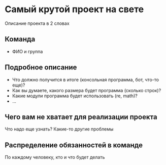 # Самый крутой проект на свете

Описание проекта в 2 словах

## Команда

- ФИО и группа

## Подробное описание

- Что должно получится в итоге (консольная программа, бот, что-то еще)?
- Как вы думаете, какого размера будет программа (сколько строк)?
- Какие модули программа будет использовать (re, math)?
- ...

## Чего вам не хватает для реализации проекта

Что надо еще узнать?
Какие-то другие проблемы

## Распределение обязанностей в команде

По каждому человеку, кто и что будет делать
